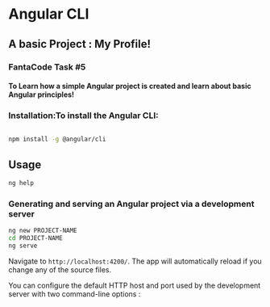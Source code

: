 # Angular CLI

## A basic Project : My Profile!

### FantaCode Task #5

#### To Learn how a simple Angular project is created and learn about basic Angular principles!

### Installation:To install the Angular CLI:

```bash

npm install -g @angular/cli
```

## Usage

```bash
ng help
```

### Generating and serving an Angular project via a development server

```bash
ng new PROJECT-NAME
cd PROJECT-NAME
ng serve
```
Navigate to `http://localhost:4200/`. The app will automatically reload if you change any of the source files.

You can configure the default HTTP host and port used by the development server with two command-line options :

